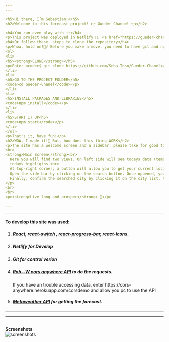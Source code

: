 ```yaml
---
---

<h5>Hi there, I’m Sebastian!</h5>
<h2>Welcome to this forecast project! 👉 Gueder Channel 👈</h2>

<h4>You can even play with it</h4>
<p>This project was deployed in Netlify 🙌. <a href="https://gueder-channel.netlify.app/" title="https://gueder-channel.netlify.app/">Here</a></p>
<h4>Or follow these  steps to clone the repository</h4>
<p>Whoa, hold on!👮‍♂️ Before you make a move, you need to have git and npm installed on your PC.
<ol>
<li>
<h5><strong>CLONE</strong></h5>
<p>Enter <code>$ git clone https://github.com/Seba-Toso/Gueder-Chanel</code> in your <code>command shell </code>and then press ENTER.</p>
</li>
<li>
<h5>GO TO THE PROJECT FOLDER</h5>
<code>cd Gueder-Chanel</code></p>
</li>
<li>
<h5>INSTALL PACKAGES AND LIBRARIES</h5>
<code>npm install</code></p>
</li>
<li>
<h5>START IT UP<h5>
<code>npm start</code></p>
</li>
</ol>
<p>That's it, have fun!</p>
<h2>WOW, I made it!🤯 But, how does this thing WORK</h2>
<p>The site has a welcome screen and a sidebar, please take for good to read all displayed data about global warming and climate change. <br>
<br>
<strong>Main Screen</strong><br>
  Here you will find two views. On left side will see todays data (temperature, weather state, and location) and on the right side will be the week forecast and
  todays highligths.<br>
  At top-right corner, a button will allow you to get your current location and will show forecast. <br>
  Open the side-bar by clicking on the search button. Once oppened, you can search for cities using the input field.
  Finally, confirm the searched city by clicking it on the city list, the forecast will be fetched and data will be shown.
</p>
<br>
<br>
<p><strong>Live long and prosper</strong> 🖖</p>

---
```

---

<h4>To develop this site was used:</h4>
<ol>
  <li>
    <h5>React, <a href="https://www.npmjs.com/package/react-switch" title="https://www.npmjs.com/package/react-switch">react-switch</a> , <a href="https://www.npmjs.com/package/@ramonak/react-progress-bar" title="https://www.npmjs.com/package/@ramonak/react-progress-barh">react-progress-bar</a>, react-icons.
    </h5>
  </li>
  <li>
    <h5>Netlify for Develop</h5>
  </li>
   <li>
    <h5>Git for control verion</h5>
  </li>
  <li>
    <h5><a href="https://github.com/Rob--W/cors-anywhere" title="https://github.com/Rob--W/cors-anywhere">Rob--W cors anywhere API</a> to do the requests.</h5>
    <p>If you have an trouble accessing data, enter https://cors-anywhere.herokuapp.com/corsdemo and allow you pc to use the API</p>
  </li>
  <li>
    <h5><a href="https://www.metaweather.com/api/" title="https://www.metaweather.com/api/">Metaweather API</a> for getting the forecast.</h5>
  </li>
</ol>

---
---

<br>
<strong>Screenshots</strong><br>
<img src="http://imgfz.com/i/IgXiMkv.jpeg" alt="screenshots" />
